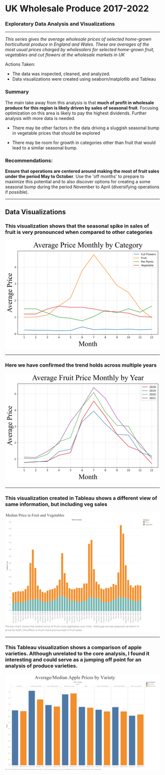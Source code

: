 # UK Wholesale Produce 2017-2022 
### Exploratory Data Analysis and Visualizations
---
*This series gives the average wholesale prices of selected home-grown horticultural produce in England and Wales. These are averages of the most usual prices charged by wholesalers for selected home-grown fruit, vegetables and cut flowers at the wholesale markets in UK*

Actions Taken:
- The data was inspected, cleaned, and analyzed.
- Data visualizations were created using seaborn/matplotlib and Tableau

### Summary

The main take away from this analysis is that **much of profit in wholesale produce for this region is likely driven by sales of seasonal fruit**. Focusing optimization on this area is likely to pay the highest dividends. Further analysis with more data is needed.

* There may be other factors in the data driving a sluggish seasonal bump in vegetable prices that should be explored

* There may be room for growth in categories other than fruit that would lead to a similar seasonal bump.

### Recommendations:

**Ensure that operations are centered around making the most of fruit sales under the period May to October**. Use the 'off months' to prepare to maximize this potential and to also discover options for creating a some seasonal bump during the period November to April (diversifying operations if possible).

---

## Data Visualizations

### This visualization shows that the seasonal spike in sales of fruit is very pronounced when compared to other categories
![](https://github.com/CRPeace/Produce_EDA/blob/main/Avg%20Monthly%20Price%20by%20Category.png)

---

### Here we have confirmed the trend holds across multiple years
![](https://github.com/CRPeace/Produce_EDA/blob/main/Average%20Fruit%20Price%20Monthly%20by%20Year.png)

---

### This visualization created in Tableau shows a different view of same information, but including veg sales
![](https://github.com/CRPeace/Produce_EDA/blob/main/Median%20Fruit:Veg%20Sales%20over%20Time.png)

---

### This Tableau visualization shows a comparison of apple varieties.  Although unrelated to the core analysis, I found it interesting and could serve as a jumping off point for an analysis of produce varieties.
![](https://github.com/CRPeace/Produce_EDA/blob/main/Average:Median%20Apple%20Prices%20by%20Variety.png)

